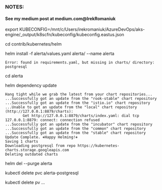 
### NOTES:
#### See my medium post  at medium.com@IrekRomaniuk

export KUBECONFIG=/mnt/c/Users/irekromaniuk/AzureDevOps/aks-engine/_output/k8scfn/kubeconfig/kubeconfig.eastus.json

cd contrib/kubernetes/helm

helm install -f alerta/values.yaml alerta/ --name alerta
```
Error: found in requirements.yaml, but missing in charts/ directory: postgresql
```

cd alerta

helm dependency update

```
Hang tight while we grab the latest from your chart repositories...
...Successfully got an update from the "rook-stable" chart repository
...Successfully got an update from the "istio.io" chart repository
...Unable to get an update from the "local" chart repository (http://127.0.0.1:8879/charts):
        Get http://127.0.0.1:8879/charts/index.yaml: dial tcp 127.0.0.1:8879: connect: connection refused
...Successfully got an update from the "incubator" chart repository
...Successfully got an update from the "common" chart repository
...Successfully got an update from the "stable" chart repository
Update Complete. ⎈Happy Helming!⎈
Saving 1 charts
Downloading postgresql from repo https://kubernetes-charts.storage.googleapis.com
Deleting outdated charts
```

helm del --purge alerta

kubectl delete pvc alerta-postgresql

kubectl delete pv ...
